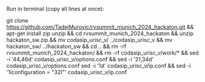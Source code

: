 Run in terminal (copy all lines at once):

git clone https://github.com/TadejMurovic/rvsummit_munich_2024_hackaton.git &&
apt-get install zip unzip &&
cd rvsummit_munich_2024_hackaton &&
unzip hackaton_sw.zip &&
mv codasip_urisc_v/ ../codasip_urisc_v &&
mv hackaton_sw/ ../hackaton_sw  &&
cd .. &&
rm -rf rvsummit_munich_2024_hackaton/ &&
rm -rf codasip_urisc_v/work/* &&
sed -i '44,46d' codasip_urisc_v/options.conf &&
sed -i '21,34d' codasip_urisc_v/options.conf
sed -i '1d' codasip_urisc_v/ip.conf && 
sed -i '1iconfiguration = "32I"' codasip_urisc_v/ip.conf  
